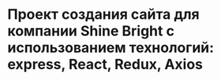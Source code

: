 # Проект создания сайта для компании Shine Bright с использованием технологий: express, React, Redux, Axios
